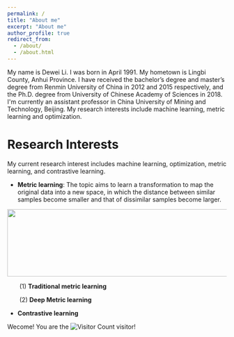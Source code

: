 ```yaml
---
permalink: /
title: "About me"
excerpt: "About me"
author_profile: true
redirect_from: 
  - /about/
  - /about.html
---
```


My name is Dewei Li. I was born in April 1991. My hometown is Lingbi County, Anhui Province. I have received the bachelor’s degree and master’s degree from Renmin University of China in 2012 and 2015 respectively, and the Ph.D. degree from University of Chinese Academy of Sciences in 2018. I'm currently an assistant professor in China University of Mining and Technology, Beijing. My research interests include machine learning, metric learning and optimization.

Research Interests
======
My current research interest includes machine learning, optimization, metric learning, and contrastive learning.
* **Metric learning**: The topic aims to learn a transformation to map the original data into a new space, in which the distance between similar samples become smaller and that of dissimilar samples become larger.

<img src="https://infhighdim.github.io/images/metric_learn_concept.png" class="floatpic" width="520" height="155">

&emsp;&emsp;(1) **Traditional metric learning**

&emsp;&emsp;(2) **Deep Metric learning**

* **Contrastive learning**





Wecome! You are the ![Visitor Count](https://profile-counter.glitch.me/InfHighDim/count.svg) visitor!
